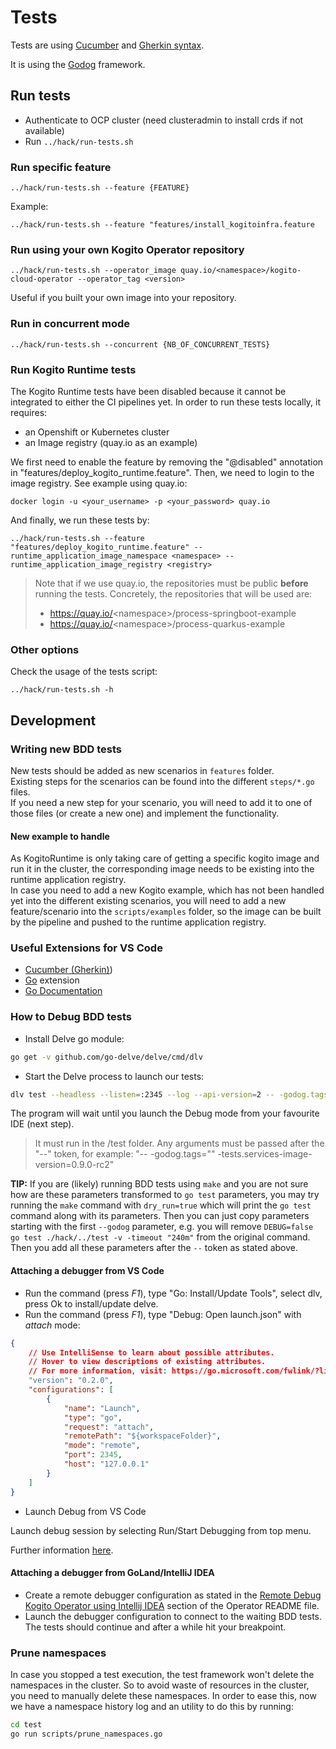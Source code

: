 # Tests

Tests are using [Cucumber](https://cucumber.io/) and [Gherkin syntax](https://cucumber.io/docs/gherkin).

It is using the [Godog](https://github.com/cucumber/godog) framework.

## Run tests

* Authenticate to OCP cluster (need clusteradmin to install crds if not available)
* Run `../hack/run-tests.sh`

### Run specific feature

`../hack/run-tests.sh --feature {FEATURE}`

Example:

`../hack/run-tests.sh --feature "features/install_kogitoinfra.feature`

### Run using your own Kogito Operator repository

`../hack/run-tests.sh --operator_image quay.io/<namespace>/kogito-cloud-operator --operator_tag <version>`

Useful if you built your own image into your repository.

### Run in concurrent mode

`../hack/run-tests.sh --concurrent {NB_OF_CONCURRENT_TESTS}`

### Run Kogito Runtime tests

The Kogito Runtime tests have been disabled because it cannot be integrated to either the CI pipelines yet. 
In order to run these tests locally, it requires:
- an Openshift or Kubernetes cluster
- an Image registry (quay.io as an example)

We first need to enable the feature by removing the "@disabled" annotation in "features/deploy_kogito_runtime.feature".
Then, we need to login to the image registry. See example using quay.io:

```
docker login -u <your_username> -p <your_password> quay.io
```

And finally, we run these tests by:

```
../hack/run-tests.sh --feature "features/deploy_kogito_runtime.feature" --runtime_application_image_namespace <namespace> --runtime_application_image_registry <registry>
```

> Note that if we use quay.io, the repositories must be public **before** running the tests. Concretely, the repositories that will be used are:
> - https://quay.io/<namespace\>/process-springboot-example
> - https://quay.io/<namespace\>/process-quarkus-example

### Other options

Check the usage of the tests script:

`../hack/run-tests.sh -h`

## Development

### Writing new BDD tests

New tests should be added as new scenarios in `features` folder.  
Existing steps for the scenarios can be found into the different `steps/*.go` files.  
If you need a new step for your scenario, you will need to add it to one of those files (or create a new one) and implement the functionality.

#### New example to handle

As KogitoRuntime is only taking care of getting a specific kogito image and run it in the cluster, the corresponding image needs to be existing into the runtime application registry.  
In case you need to add a new Kogito example, which has not been handled yet into the different existing scenarios, you will need to add a new feature/scenario into the `scripts/examples` folder, so the image can be built by the pipeline and pushed to the runtime application registry.

### Useful Extensions for VS Code

- [Cucumber (Gherkin)](https://marketplace.visualstudio.com/items?itemName=alexkrechik.cucumberautocomplete))
- [Go](https://github.com/microsoft/vscode-go) extension
- [Go Documentation](https://github.com/msyrus/vscode-go-doc)

### How to Debug BDD tests

- Install Delve go module:

```sh
go get -v github.com/go-delve/delve/cmd/dlv
```

- Start the Delve process to launch our tests:

```sh
dlv test --headless --listen=:2345 --log --api-version=2 -- -godog.tags="" features/my_feature.feature
```

The program will wait until you launch the Debug mode from your favourite IDE (next step).

> It must run in the /test folder.
> Any arguments must be passed after the "--" token, for example: "-- -godog.tags="" -tests.services-image-version=0.9.0-rc2"  

**TIP:** If you are (likely) running BDD tests using `make` and you are not sure how are these parameters transformed
to `go test` parameters, you may try running the `make` command with `dry_run=true` which will print the `go test` command
along with its parameters. Then you can just copy parameters starting with the first `--godog` parameter, e.g. you will remove
`DEBUG=false go test ./hack/../test -v -timeout "240m"` from the original command. Then you add all these parameters after the `--` token as stated above.

#### Attaching a debugger from VS Code

- Run the command (press *F1*), type "Go: Install/Update Tools", select dlv, press Ok to install/update delve.
- Run the command (press *F1*), type "Debug: Open launch.json" with *attach* mode:

```json
{
    // Use IntelliSense to learn about possible attributes.
    // Hover to view descriptions of existing attributes.
    // For more information, visit: https://go.microsoft.com/fwlink/?linkid=830387
    "version": "0.2.0",
    "configurations": [
        {
            "name": "Launch",
            "type": "go",
            "request": "attach",
            "remotePath": "${workspaceFolder}",
            "mode": "remote",
            "port": 2345,
            "host": "127.0.0.1"
        }
    ]
}
```

- Launch Debug from VS Code

Launch debug session by selecting Run/Start Debugging from top menu.

Further information [here](https://github.com/golang/vscode-go/blob/master/docs/debugging.md).

#### Attaching a debugger from GoLand/IntelliJ IDEA

- Create a remote debugger configuration as stated in the [Remote Debug Kogito Operator using Intellij IDEA](../README.md#remote-debug-kogito-operator-using-intellij-idea) section of the Operator README file.
- Launch the debugger configuration to connect to the waiting BDD tests. The tests should continue and after a while hit your breakpoint.

### Prune namespaces

In case you stopped a test execution, the test framework won't delete the namespaces in the cluster. So to avoid waste of resources in the cluster, you need to manually delete these namespaces. In order to ease this, now we have a namespace history log and an utility to do this by running:

```sh
cd test
go run scripts/prune_namespaces.go
``` 